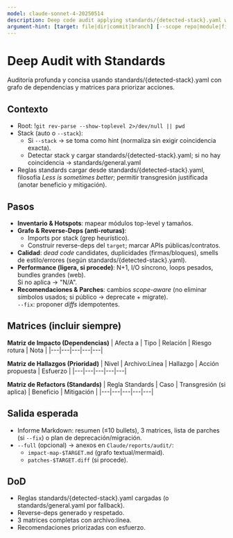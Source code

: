 ```yaml
---
model: claude-sonnet-4-20250514
description: Deep code audit applying standards/{detected-stack}.yaml with dependency-impact mapping and actionable findings. Git-optional.
argument-hint: [target: file|dir|commit|branch] [--scope repo|module|file] [--full] [--fix|--nofix] [--stack auto|node|python|java|go|rust|php|dotnet|react|vue|angular]
---
```


# Deep Audit with Standards

Auditoría profunda y concisa usando standards/{detected-stack}.yaml con grafo de dependencias y matrices para priorizar acciones.

## Contexto
- Root: !`git rev-parse --show-toplevel 2>/dev/null || pwd`
- Stack (auto o `--stack`):
  - Si `--stack` → se toma como hint (normaliza sin exigir coincidencia exacta).
  - Detectar stack y cargar standards/{detected-stack}.yaml; si no hay coincidencia → standards/general.yaml
- Reglas standards cargar desde standards/{detected-stack}.yaml, filosofía *Less is sometimes better*; permitir transgresión justificada (anotar beneficio y mitigación).

## Pasos
- **Inventario & Hotspots**: mapear módulos top-level y tamaños.
- **Grafo & Reverse-Deps (anti-roturas)**:
  - Imports por stack (grep heurístico).
  - Construir reverse-deps del `target`; marcar APIs públicas/contratos.
- **Calidad**: *dead code* candidates, duplicidades (firmas/bloques), smells de estilo/errores (según standards/{detected-stack}.yaml).
- **Performance (ligera, si procede)**: N+1, I/O síncrono, loops pesados, bundles grandes (web).  
  Si no aplica → "N/A".
- **Recomendaciones & Parches**: cambios *scope-aware* (no eliminar símbolos usados; si público → deprecate + migrate).  
  `--fix`: proponer *diffs* idempotentes.

## Matrices (incluir siempre)
**Matriz de Impacto (Dependencias)**
| Afecta a | Tipo | Relación | Riesgo rotura | Nota |
|---|---|---|---|---|

**Matriz de Hallazgos (Prioridad)**
| Nivel | Archivo:Línea | Hallazgo | Acción propuesta | Esfuerzo |
|---|---|---|---|---|

**Matriz de Refactors (Standards)**
| Regla Standards | Caso | Transgresión (si aplica) | Beneficio | Mitigación |
|---|---|---|---|---|

## Salida esperada
- Informe Markdown: resumen (≤10 bullets), 3 matrices, lista de parches (si `--fix`) o plan de deprecación/migración.
- `--full` (opcional) → anexos en `Claude/reports/audit/`:
  - `impact-map-$TARGET.md` (grafo textual/mermaid).
  - `patches-$TARGET.diff` (si procede).

## DoD
- Reglas standards/{detected-stack}.yaml cargadas (o standards/general.yaml por fallback).
- Reverse-deps generado y respetado.
- 3 matrices completas con archivo:línea.
- Recomendaciones priorizadas con esfuerzo.